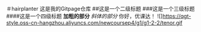 ＃hairplanter
这是我的Gitpage仓库
##这是一个二级标题
###这是一个三级标题
####这是一个四级标题
**加粗的部分**
*斜体的部分*
你好，优课达！
![]https://qgt-style.oss-cn-hangzhou.aliyuncs.com/newcoursep4/g1/g1-2-2/tenor.gif
